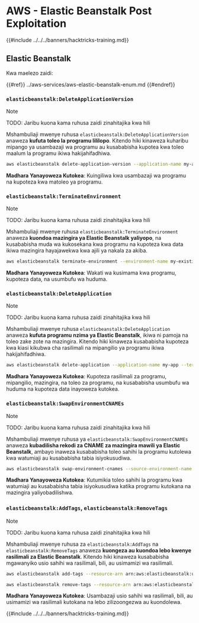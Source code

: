 # AWS - Elastic Beanstalk Post Exploitation

{{#include ../../../banners/hacktricks-training.md}}

## Elastic Beanstalk

Kwa maelezo zaidi:

{{#ref}}
../aws-services/aws-elastic-beanstalk-enum.md
{{#endref}}

### `elasticbeanstalk:DeleteApplicationVersion`

> [!NOTE]
> TODO: Jaribu kuona kama ruhusa zaidi zinahitajika kwa hili

Mshambuliaji mwenye ruhusa `elasticbeanstalk:DeleteApplicationVersion` anaweza **kufuta toleo la programu lililopo**. Kitendo hiki kinaweza kuharibu mipango ya usambazaji wa programu au kusababisha kupotea kwa toleo maalum la programu ikiwa hakijahifadhiwa.
```bash
aws elasticbeanstalk delete-application-version --application-name my-app --version-label my-version
```
**Madhara Yanayoweza Kutokea**: Kuingiliwa kwa usambazaji wa programu na kupoteza kwa matoleo ya programu.

### `elasticbeanstalk:TerminateEnvironment`

> [!NOTE]
> TODO: Jaribu kuona kama ruhusa zaidi zinahitajika kwa hili

Mshambuliaji mwenye ruhusa `elasticbeanstalk:TerminateEnvironment` anaweza **kuondoa mazingira ya Elastic Beanstalk yaliyopo**, na kusababisha muda wa kukosekana kwa programu na kupoteza kwa data ikiwa mazingira hayajawekwa kwa ajili ya nakala za akiba.
```bash
aws elasticbeanstalk terminate-environment --environment-name my-existing-env
```
**Madhara Yanayoweza Kutokea**: Wakati wa kusimama kwa programu, kupoteza data, na usumbufu wa huduma.

### `elasticbeanstalk:DeleteApplication`

> [!NOTE]
> TODO: Jaribu kuona kama ruhusa zaidi zinahitajika kwa hili

Mshambuliaji mwenye ruhusa `elasticbeanstalk:DeleteApplication` anaweza **kufuta programu nzima ya Elastic Beanstalk**, ikiwa ni pamoja na toleo zake zote na mazingira. Kitendo hiki kinaweza kusababisha kupoteza kwa kiasi kikubwa cha rasilimali na mipangilio ya programu ikiwa hakijahifadhiwa.
```bash
aws elasticbeanstalk delete-application --application-name my-app --terminate-env-by-force
```
**Madhara Yanayoweza Kutokea**: Kupoteza rasilimali za programu, mipangilio, mazingira, na toleo za programu, na kusababisha usumbufu wa huduma na kupoteza data inayoweza kutokea.

### `elasticbeanstalk:SwapEnvironmentCNAMEs`

> [!NOTE]
> TODO: Jaribu kuona kama ruhusa zaidi zinahitajika kwa hili

Mshambuliaji mwenye ruhusa ya `elasticbeanstalk:SwapEnvironmentCNAMEs` anaweza **kubadilisha rekodi za CNAME za mazingira mawili ya Elastic Beanstalk**, ambayo inaweza kusababisha toleo sahihi la programu kutolewa kwa watumiaji au kusababisha tabia isiyokusudiwa.
```bash
aws elasticbeanstalk swap-environment-cnames --source-environment-name my-env-1 --destination-environment-name my-env-2
```
**Madhara Yanayoweza Kutokea**: Kutumikia toleo sahihi la programu kwa watumiaji au kusababisha tabia isiyokusudiwa katika programu kutokana na mazingira yaliyobadilishwa.

### `elasticbeanstalk:AddTags`, `elasticbeanstalk:RemoveTags`

> [!NOTE]
> TODO: Jaribu kuona kama ruhusa zaidi zinahitajika kwa hili

Mshambuliaji mwenye ruhusa za `elasticbeanstalk:AddTags` na `elasticbeanstalk:RemoveTags` anaweza **kuongeza au kuondoa lebo kwenye rasilimali za Elastic Beanstalk**. Kitendo hiki kinaweza kusababisha mgawanyiko usio sahihi wa rasilimali, bili, au usimamizi wa rasilimali.
```bash
aws elasticbeanstalk add-tags --resource-arn arn:aws:elasticbeanstalk:us-west-2:123456789012:environment/my-app/my-env --tags Key=MaliciousTag,Value=1

aws elasticbeanstalk remove-tags --resource-arn arn:aws:elasticbeanstalk:us-west-2:123456789012:environment/my-app/my-env --tag-keys MaliciousTag
```
**Madhara Yanayoweza Kutokea**: Usambazaji usio sahihi wa rasilimali, bili, au usimamizi wa rasilimali kutokana na lebo zilizoongezwa au kuondolewa.

{{#include ../../../banners/hacktricks-training.md}}

